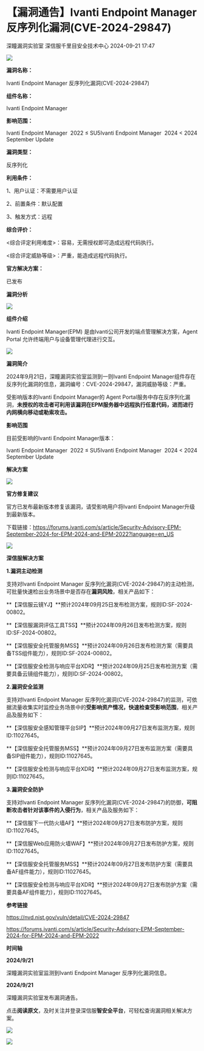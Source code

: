 #  【漏洞通告】Ivanti Endpoint Manager 反序列化漏洞(CVE-2024-29847)   
深瞳漏洞实验室  深信服千里目安全技术中心   2024-09-21 17:47  
  
![](https://mmbiz.qpic.cn/mmbiz_gif/w8NHw6tcQ5zLZ5FfjZh8edmIIRJhuudiahg9nDUmPyNoNlpibwJDWBKOSc8ibHhuDicAynQ7JwUZ6KWYpQkEK1TRLw/640?wx_fmt=gif&from=appmsg "")  
  
**漏洞名称：**  
  
Ivanti Endpoint Manager 反序列化漏洞(CVE-2024-29847)  
  
**组件名称：**  
  
Ivanti Endpoint Manager  
  
**影响范围：**  
  
Ivanti Endpoint Manager  2022 ≤ SU5Ivanti Endpoint Manager  2024 < 2024 September Update  
  
**漏洞类型：**  
  
反序列化  
  
**利用条件：**  
  
1、用户认证：不需要用户认证  
  
2、前置条件：默认配置  
  
3、触发方式：远程  
  
**综合评价：**  
  
<综合评定利用难度>：容易，无需授权即可造成远程代码执行。  
  
<综合评定威胁等级>：严重，能造成远程代码执行。  
  
**官方解决方案：**  
  
已发布  
  
  
  
  
**漏洞分析**  
  
![](https://mmbiz.qpic.cn/mmbiz_gif/w8NHw6tcQ5zLZ5FfjZh8edmIIRJhuudiayrurlhFqo80mtkRsAjnqbOhlCIbBMpJuNLce57MK4z2m2BnmM61mtg/640?wx_fmt=gif&from=appmsg "")  
  
**组件介绍**  
  
Ivanti Endpoint Manager(EPM) 是由Ivanti公司开发的端点管理解决方案，Agent Portal 允许终端用户与设备管理代理进行交互。  
  
![](https://mmbiz.qpic.cn/mmbiz_gif/w8NHw6tcQ5zLZ5FfjZh8edmIIRJhuudiayrurlhFqo80mtkRsAjnqbOhlCIbBMpJuNLce57MK4z2m2BnmM61mtg/640?wx_fmt=gif&from=appmsg "")  
  
**漏洞简介**  
  
2024年9月21日，深瞳漏洞实验室监测到一则Ivanti Endpoint Manager组件存在反序列化漏洞的信息，漏洞编号：CVE-2024-29847，漏洞威胁等级：严重。  
  
受影响版本的Ivanti Endpoint Manager的 Agent Portal服务中存在反序列化漏洞，**未授权的攻击者可利用该漏洞在EPM服务器中远程执行任意代码，进而进行内网横向移动或勒索攻击。**  
  
  
**影响范围**  
  
目前受影响的Ivanti Endpoint Manager版本：  
  
Ivanti Endpoint Manager  2022 ≤ SU5Ivanti Endpoint Manager  2024 < 2024 September Update  
  
  
**解决方案**  
  
![](https://mmbiz.qpic.cn/mmbiz_gif/w8NHw6tcQ5zLZ5FfjZh8edmIIRJhuudiayrurlhFqo80mtkRsAjnqbOhlCIbBMpJuNLce57MK4z2m2BnmM61mtg/640?wx_fmt=gif&from=appmsg "")  
  
**官方修复建议**  
  
  
官方已发布最新版本修复该漏洞，请受影响用户将Ivanti Endpoint Manager升级到最新版本。  
  
下载链接：https://forums.ivanti.com/s/article/Security-Advisory-EPM-September-2024-for-EPM-2024-and-EPM-2022?language=en_US  
  
![](https://mmbiz.qpic.cn/mmbiz_gif/w8NHw6tcQ5zLZ5FfjZh8edmIIRJhuudiayrurlhFqo80mtkRsAjnqbOhlCIbBMpJuNLce57MK4z2m2BnmM61mtg/640?wx_fmt=gif&from=appmsg "")  
  
**深信服解决方案**  
  
  
**1.漏洞主动检测**  
  
支持对Ivanti Endpoint Manager 反序列化漏洞(CVE-2024-29847)的主动检测，可批量快速检出业务场景中是否存在**漏洞风险**，相关产品如下：  
  
**【深信服云镜YJ】**预计2024年09月25日发布检测方案，规则ID:SF-2024-00802。  
  
**【深信服漏洞评估工具TSS】**预计2024年09月26日发布检测方案，规则ID:SF-2024-00802。  
  
**【深信服安全托管服务MSS】**预计2024年09月26日发布检测方案（需要具备TSS组件能力），规则ID:SF-2024-00802。  
  
**【深信服安全检测与响应平台XDR】**预计2024年09月25日发布检测方案（需要具备云镜组件能力），规则ID:SF-2024-00802。  
  
  
**2.漏洞安全监测**  
  
支持对Ivanti Endpoint Manager 反序列化漏洞(CVE-2024-29847)的监测，可依据流量收集实时监控业务场景中的**受影响资产情况，快速检查受影响范围**，相关产品及服务如下：  
  
**【深信服安全感知管理平台SIP】**预计2024年09月27日发布监测方案，规则ID:11027645。  
  
**【深信服安全托管服务MSS】**预计2024年09月27日发布监测方案（需要具备SIP组件能力），规则ID:11027645。  
  
**【深信服安全检测与响应平台XDR】**预计2024年09月27日发布监测方案，规则ID:11027645。  
  
  
**3.漏洞安全防护**  
  
支持对Ivanti Endpoint Manager 反序列化漏洞(CVE-2024-29847)的防御，**可阻断攻击者针对该事件的入侵行为**，相关产品及服务如下：  
  
**【深信服下一代防火墙AF】**预计2024年09月27日发布防护方案，规则ID:11027645。  
  
**【深信服Web应用防火墙WAF】**预计2024年09月27日发布防护方案，规则ID:11027645。  
  
**【深信服安全托管服务MSS】**预计2024年09月27日发布防护方案（需要具备AF组件能力），规则ID:11027645。  
  
**【深信服安全检测与响应平台XDR】**预计2024年09月27日发布防护方案（需要具备AF组件能力），规则ID:11027645。  
  
  
**参考链接**  
  
  
  
https://nvd.nist.gov/vuln/detail/CVE-2024-29847  
  
https://forums.ivanti.com/s/article/Security-Advisory-EPM-September-2024-for-EPM-2024-and-EPM-2022  
  
  
**时间轴**  
  
  
  
**2024/9/21**  
  
深瞳漏洞实验室监测到Ivanti Endpoint Manager 反序列化漏洞信息。  
  
  
**2024/9/21**  
  
深瞳漏洞实验室发布漏洞通告。  
  
  
点击**阅读原文**，及时关注并登录深信服**智安全平台**，可轻松查询漏洞相关解决方案。  
  
![](https://mmbiz.qpic.cn/mmbiz_png/w8NHw6tcQ5zLZ5FfjZh8edmIIRJhuudiagMXFdicyT475YibrGlSZnIzicXpu1GC6hCNZh8icWxuPgZ6yDlr4d6YLow/640?wx_fmt=png&from=appmsg "")  
  
  
![](https://mmbiz.qpic.cn/mmbiz_png/w8NHw6tcQ5zLZ5FfjZh8edmIIRJhuudiadhRV5mEFL6xvaXwcJzxf8NodDUQZKnH7bvz30DeoA0LwyRFhhXClMg/640?wx_fmt=png&from=appmsg "")  
  
  
